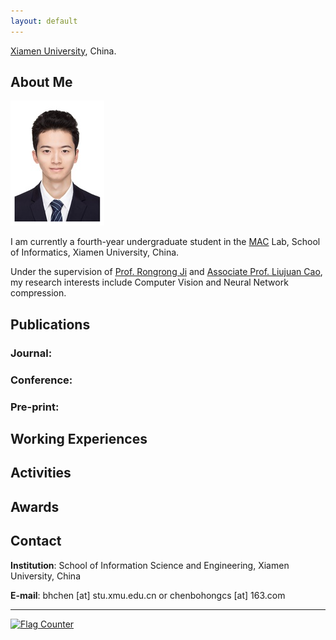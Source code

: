 ```yaml
---
layout: default
---
```


[Xiamen University](http://www.xmu.edu.cn/), China.

## About Me

<img class="profile-picture" src="BohongChen.JPG">

I am currently a fourth-year undergraduate student in the [MAC](http://mac.xmu.edu.cn/) Lab, School of Informatics, Xiamen University, China.

Under the supervision of [Prof. Rongrong Ji](http://mac.xmu.edu.cn/rrji-cn.html) and [Associate Prof. Liujuan Cao](https://information.xmu.edu.cn/info/1019/3182.htm), my research interests include Computer Vision and Neural Network compression.

## Publications

### Journal:


### Conference:


### Pre-print:


## Working Experiences



## Activities



## Awards




## Contact

**Institution**: School of Information Science and Engineering, Xiamen University, China

**E-mail**:  bhchen [at] stu.xmu.edu.cn or chenbohongcs [at] 163.com 

---
<a href="https://info.flagcounter.com/ioa7"><img src="https://s05.flagcounter.com/count/ioa7/bg_FFFFFF/txt_000000/border_CCCCCC/columns_2/maxflags_4/viewers_0/labels_0/pageviews_1/flags_0/percent_0/" alt="Flag Counter" border="0" img class="profile-picture"></a>